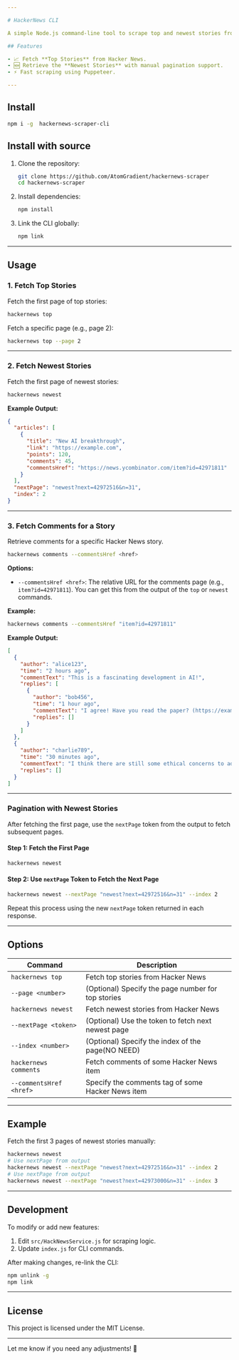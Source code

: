 ```yaml
---

# HackerNews CLI

A simple Node.js command-line tool to scrape top and newest stories from [Hacker News](https://news.ycombinator.com).

## Features

- 📈 Fetch **Top Stories** from Hacker News.
- 🆕 Retrieve the **Newest Stories** with manual pagination support.
- ⚡ Fast scraping using Puppeteer.

---
```


## Install

```bash
npm i -g  hackernews-scraper-cli
```


## Install with source

1. Clone the repository:

   ```bash
   git clone https://github.com/AtomGradient/hackernews-scraper
   cd hackernews-scraper
   ```

2. Install dependencies:

   ```bash
   npm install
   ```

3. Link the CLI globally:

   ```bash
   npm link
   ```

---

## Usage

### 1. **Fetch Top Stories**

Fetch the first page of top stories:

```bash
hackernews top
```

Fetch a specific page (e.g., page 2):

```bash
hackernews top --page 2
```

---

### 2. **Fetch Newest Stories**

Fetch the first page of newest stories:

```bash
hackernews newest
```

**Example Output:**

```json
{
  "articles": [
    {
      "title": "New AI breakthrough",
      "link": "https://example.com",
      "points": 120,
      "comments": 45,
      "commentsHref": "https://news.ycombinator.com/item?id=42971811"
    }
  ],
  "nextPage": "newest?next=42972516&n=31",
  "index": 2
}
```

---


### 3. **Fetch Comments for a Story**

Retrieve comments for a specific Hacker News story.

```bash
hackernews comments --commentsHref <href>
```

**Options:**

- `--commentsHref <href>`: The relative URL for the comments page (e.g., `item?id=42971811`). You can get this from the output of the `top` or `newest` commands.

**Example:**

```bash
hackernews comments --commentsHref "item?id=42971811"
```

**Example Output:**

```json
[
  {
    "author": "alice123",
    "time": "2 hours ago",
    "commentText": "This is a fascinating development in AI!",
    "replies": [
      {
        "author": "bob456",
        "time": "1 hour ago",
        "commentText": "I agree! Have you read the paper? (https://example.com/paper)",
        "replies": []
      }
    ]
  },
  {
    "author": "charlie789",
    "time": "30 minutes ago",
    "commentText": "I think there are still some ethical concerns to address.",
    "replies": []
  }
]
```

---

### Pagination with Newest Stories

After fetching the first page, use the `nextPage` token from the output to fetch subsequent pages.

#### Step 1: Fetch the First Page

```bash
hackernews newest
```

#### Step 2: Use `nextPage` Token to Fetch the Next Page

```bash
hackernews newest --nextPage "newest?next=42972516&n=31" --index 2
```

Repeat this process using the new `nextPage` token returned in each response.

---

## Options

| Command               | Description                                      |
|-----------------------|--------------------------------------------------|
| `hackernews top`      | Fetch top stories from Hacker News               |
| `--page <number>`     | (Optional) Specify the page number for top stories|
| `hackernews newest`   | Fetch newest stories from Hacker News            |
| `--nextPage <token>`  | (Optional) Use the token to fetch next newest page|
| `--index <number>`    | (Optional) Specify the index of the page(NO NEED) |
| `hackernews comments` | Fetch comments of some  Hacker News item          |
| `--commentsHref <href>`|Specify the comments tag of some Hacker News item|

---

## Example

Fetch the first 3 pages of newest stories manually:

```bash
hackernews newest
# Use nextPage from output
hackernews newest --nextPage "newest?next=42972516&n=31" --index 2
# Use nextPage from output
hackernews newest --nextPage "newest?next=42973000&n=31" --index 3
```

---

## Development

To modify or add new features:

1. Edit `src/HackNewsService.js` for scraping logic.
2. Update `index.js` for CLI commands.

After making changes, re-link the CLI:

```bash
npm unlink -g
npm link
```

---

## License

This project is licensed under the MIT License.

---

Let me know if you need any adjustments! 🚀